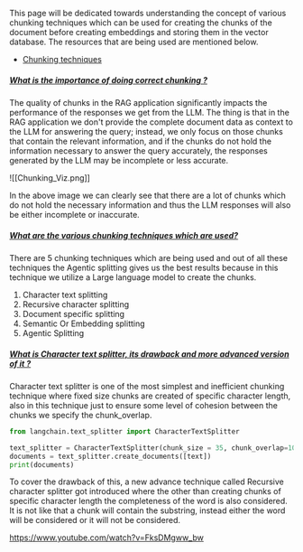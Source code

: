 This page will be dedicated towards understanding the concept of various chunking techniques which can be used for creating the chunks of the document before creating embeddings and storing them in the vector database. The resources that are being used are mentioned below.

- [Chunking techniques](https://www.youtube.com/watch?v=pIGRwMjhMaQ&list=PLFEy2mailoA5ALfNHlHqraQ9kClDgOrVG&index=4)

##### [What is the importance of doing correct chunking ? ](#)

The quality of chunks in the RAG application significantly impacts the performance of the responses we get from the LLM. The thing is that in the RAG application we don't provide the complete document data as context to the LLM for answering the query; instead, we only focus on those chunks that contain the relevant information, and if the chunks do not hold the information necessary to answer the query accurately, the responses generated by the LLM may be incomplete or less accurate.

![[Chunking_Viz.png]]

In the above image we can clearly see that there are a lot of chunks which do not hold the necessary information and thus the LLM responses will also be either incomplete or inaccurate.
##### [What are the various chunking techniques which are used?](#)

There are 5 chunking techniques which are being used and out of all these techniques the Agentic splitting gives us the best results because in this technique we utilize a Large language model to create the chunks.

1. Character text splitting
2. Recursive character splitting
3. Document specific splitting
4. Semantic Or Embedding splitting
5. Agentic Splitting

##### [What is Character text splitter, its drawback and more advanced version of it ? ](#)

Character text splitter is one of the most simplest and inefficient chunking technique where fixed size chunks are created of specific character length, also in this technique just to ensure some level of cohesion between the chunks we specify the chunk_overlap.

```python
from langchain.text_splitter import CharacterTextSplitter

text_splitter = CharacterTextSplitter(chunk_size = 35, chunk_overlap=10, separator='', strip_whitespace=False)
documents = text_splitter.create_documents([text])
print(documents)
```

To cover the drawback of this, a new advance technique called Recursive character splitter got introduced where the other than creating chunks of specific character length the completeness of the word is also considered. It is not like that a chunk will contain the substring, instead either the word will be considered or it will not be considered.

https://www.youtube.com/watch?v=FksDMgww_bw